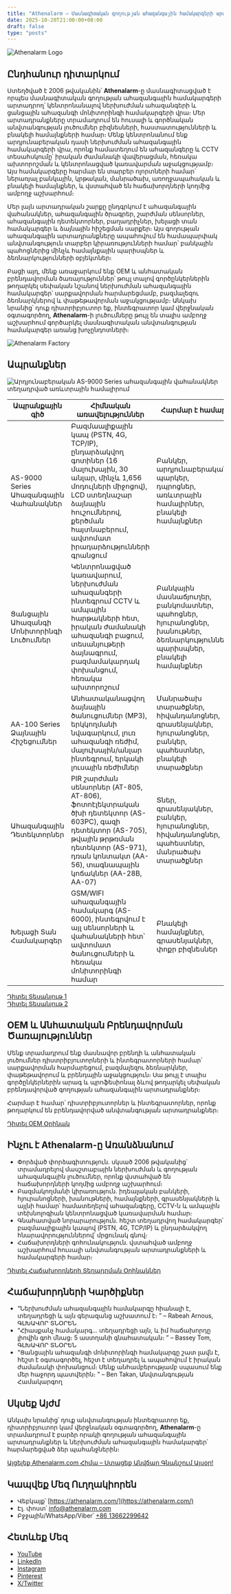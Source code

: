 ```yaml
---
title: "Athenalarm – Մասնագիտական գողության ահազանգային համակարգերի արտադրող և ցանցային ահազանգի մոնիտորինգի լուծումներ"
date: 2025-10-20T21:00:00+08:00
draft: false
type: "posts"
---
```


![Athenalarm Logo](https://athenalarm.com/wp-content/uploads/2025/05/athenalarm_home.png)

## Ընդհանուր դիտարկում

Ստեղծված է 2006 թվականին՝ **Athenalarm**-ը մասնագիտացված է որպես մասնագիտական գողության ահազանգային համակարգերի արտադրող՝ կենտրոնանալով ներխուժման ահազանգերի և ցանցային ահազանգի մոնիտորինգի համակարգերի վրա։ Մեր արտադրանքները տրամադրում են հուսալի և գործնական անվտանգության լուծումներ բիզնեսների, հաստատությունների և բնակելի համայնքների համար։ Մենք կենտրոնանում ենք արդյունաբերական դասի ներխուժման ահազանգային համակարգերի վրա, որոնք համատեղում են ահազանգերը և CCTV տեսահսկումը՝ իրական ժամանակի վավերացման, հեռակա ախտորոշման և կենտրոնացված կառավարման աջակցությամբ։ Այս համակարգերը հարմար են տարբեր ոլորտների համար՝ ներառյալ բանկային, կրթական, մանրածախ, առողջապահական և բնակելի համայնքներ, և վստահված են հաճախորդների կողմից ամբողջ աշխարհում։

Մեր լայն արտադրական շարքը ընդգրկում է ահազանգային վահանակներ, ահազանգային ծրագրեր, շարժման սենսորներ, ահազանգային դետեկտորներ, բաղադրիչներ, խելացի տան համակարգեր և ձայնային հիշեցման սարքեր։ Այս գողության ահազանգային արտադրանքները ապահովում են համապարփակ անվտանգություն տարբեր կիրառությունների համար՝ բանկային պահոցներից մինչև համայնքային պարիսպներ և ձեռնարկությունների օբյեկտներ։

Բացի այդ, մենք առաջարկում ենք OEM և անհատական բրենդավորման ծառայություններ՝ թույլ տալով գործընկերներին թողարկել սեփական նշանով ներխուժման ահազանգային համակարգեր՝ սարքավորման հարմարեցմամբ, բազմալեզու ձեռնարկներով և փաթեթավորման աջակցությամբ։ Անկախ նրանից՝ դուք դիստրիբյուտոր եք, ինտեգրատոր կամ վերջնական օգտագործող, **Athenalarm**-ի լուծումները թույլ են տալիս ամբողջ աշխարհում գործարկել մասնագիտական անվտանգության համակարգեր առանց խոչընդոտների։

![Athenalarm Factory](https://athenalarm.com/wp-content/uploads/2022/05/Athenalarm-factory-03-540.jpg)

## Ապրանքներ

![Արդյունաբերական AS-9000 Series ահազանգային վահանակներ տեղադրված առևտրային համալիրում](https://athenalarm.com/wp-content/uploads/2022/05/Athenalarm-burglar-alarms-1024.jpg)

| Ապրանքային գիծ | Հիմնական առավելություններ | Հարմար է համար |
|----------------|--------------------------|----------------|
| AS-9000 Series Ահազանգային Վահանակներ | Բազմաալիքային կապ (PSTN, 4G, TCP/IP), ընդարձակվող գոտիներ (16 մալուխային, 30 անլար, մինչև 1,656 մոդուլների միջոցով), LCD ստեղնաշար ձայնային հուշումներով, քերծման հայտնաբերում, ավտոմատ իրադարձությունների գրանցում | Բանկեր, արդյունաբերական պարկեր, դպրոցներ, առևտրային համալիրներ, բնակելի համայնքներ |
| Ցանցային Ահազանգի Մոնիտորինգի Լուծումներ | Կենտրոնացված կառավարում, ներխուժման ահազանգերի ինտեգրում CCTV և ամպային հարթակների հետ, իրական ժամանակի ահազանգի բացում, տեսանյութերի ձայնագրում, բազմամակարդակ փոխանցում, հեռակա ախտորոշում | Բանկային մասնաճյուղեր, բանկոմատներ, պահոցներ, հյուրանոցներ, խանութներ, ձեռնարկություններ, պարիսպներ, բնակելի համայնքներ |
| AA-100 Series Ձայնային Հիշեցումներ | Անհատականացվող ձայնային ծանուցումներ (MP3), երկկողմանի նվագարկում, լուռ ահազանգի ռեժիմ, մալուխային/անլար ինտեգրում, երկակի լուսային ռեժիմներ | Մանրածախ տարածքներ, հիվանդանոցներ, գրասենյակներ, հյուրանոցներ, բանկեր, պահեստներ, բնակելի տարածքներ |
| Ահազանգային Դետեկտորներ | PIR շարժման սենսորներ (AT-805, AT-806), ֆոտոէլեկտրական ծխի դետեկտոր (AS-603PC), գազի դետեկտոր (AS-705), թվային թրթռման դետեկտոր (AS-971), դռան կոնտակտ (AA-56), տագնապային կոճակներ (AA-28B, AA-07) | Տներ, գրասենյակներ, բանկեր, հյուրանոցներ, հիվանդանոցներ, պահեստներ, մանրածախ տարածքներ |
| Խելացի Տան Համակարգեր | GSM/WIFI ահազանգային համակարգ (AS-6000), ինտեգրվում է այլ սենսորների և վահանակների հետ՝ ավտոմատ ծանուցումների և հեռակա մոնիտորինգի համար | Բնակելի համայնքներ, գրասենյակներ, փոքր բիզնեսներ |

[Դիտել Տեսանյութ 1](https://www.youtube.com/watch?v=fxNFCblKrTA)  
[Դիտել Տեսանյութ 2](https://www.youtube.com/watch?v=FouMQpGDZNk)

## OEM և Անհատական Բրենդավորման Ծառայություններ

Մենք տրամադրում ենք մասնավոր բրենդի և անհատական լուծումներ դիստրիբյուտորների և ինտեգրատորների համար՝ սարքավորման հարմարեցում, բազմալեզու ձեռնարկներ, փաթեթավորում և բրենդային աջակցություն։ Սա թույլ է տալիս գործընկերներին արագ և պրոֆեսիոնալ ձևով թողարկել սեփական բրենդավորված գողության ահազանգային արտադրանքներ։

Հարմար է համար՝ դիստրիբյուտորներ և ինտեգրատորներ, որոնք թողարկում են բրենդավորված անվտանգության արտադրանքներ։

[Դիտել OEM Օրինակ](https://www.instagram.com/p/CTj0hpEjxJ0/)

## Ինչու է Athenalarm-ը Առանձնանում

- Փորձված փորձագիտություն․ սկսած 2006 թվականից՝ տրամադրելով մասշտաբային ներխուժման և գողության ահազանգային լուծումներ, որոնք վստահված են հաճախորդների կողմից ամբողջ աշխարհում։  
- Բազմակողմանի կիրառություն․ իդեալական բանկերի, հյուրանոցների, խանութների, համայնքների, գրասենյակների և այլնի համար՝ համատեղելով ահազանգերը, CCTV-ն և ամպային տեխնոլոգիան կենտրոնացված կառավարման համար։  
- Գնահատված նորարարություն․ հեշտ տեղադրվող համակարգեր՝ բազմաալիքային կապով (PSTN, 4G, TCP/IP) և ընդարձակվող հնարավորություններով՝ մրցունակ գնով։  
- Հաճախորդների գոհունակություն․ վստահված ամբողջ աշխարհում հուսալի անվտանգության արտադրանքների և համակարգերի համար։

[Դիտել Հաճախորդների Տեղադրման Օրինակներ](https://www.instagram.com/p/DJ0VWautwqA/?img_index=2)

## Հաճախորդների Կարծիքներ

- “Ներխուժման ահազանգային համակարգը հիանալի է, տեղադրեցի և այն գերազանց աշխատում է։ ” – Rabeah Arnous, ԳԼԽԱՎՈՐ ՏՆՕՐԵՆ  
- “Հիասքանչ համակարգ... տեղադրեցի այն, և իմ հաճախորդը լիովին գոհ մնաց։ 5 աստղանի գնահատական։ ” – Bassey Tom, ԳԼԽԱՎՈՐ ՏՆՕՐԵՆ  
- “Ցանցային ահազանգի մոնիտորինգի համակարգը շատ լավն է, հեշտ է օգտագործել, հեշտ է տեղադրել և ապահովում է իրական ժամանակի փոխանցում։ Մենք անհամբերությամբ սպասում ենք մեր հաջորդ պատվերին։ ” – Ben Takan, Անվտանգության Համակարգող

## Սկսեք Այժմ

Անկախ նրանից՝ դուք անվտանգության ինտեգրատոր եք, դիստրիբյուտոր կամ վերջնական օգտագործող, **Athenalarm**-ը տրամադրում է բարձր որակի գողության ահազանգային արտադրանքներ և ներխուժման ահազանգային համակարգեր՝ հարմարեցված ձեր պահանջներին։

[Այցելեք Athenalarm.com Հիմա – Ստացեք Անվճար Գնանշում Այսօր!](https://athenalarm.com/)

## Կապվեք Մեզ Ուղղակիորեն

- Վեբկայք՝ [https://athenalarm.com/](https://athenalarm.com/)  
- Էլ. փոստ՝ [info@athenalarm.com](mailto:info@athenalarm.com)  
- Բջջային/WhatsApp/Viber՝ [+86 13662299642](https://api.whatsapp.com/send?phone=8613662299642)

## Հետևեք Մեզ

- [YouTube](https://www.youtube.com/channel/UCP0_Wg3aylBn69eBIH2Fazg)  
- [LinkedIn](https://www.linkedin.com/company/athenalarm/)  
- [Instagram](https://www.instagram.com/athenalarm/)  
- [Pinterest](https://www.pinterest.com/athenalarm/)  
- [X/Twitter](https://x.com/Athenalarm)